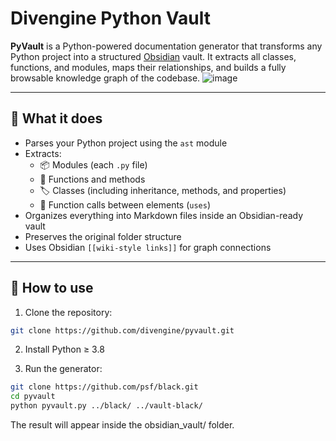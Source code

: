 # Divengine Python Vault

**PyVault** is a Python-powered documentation generator that transforms any Python project into a structured [Obsidian](https://obsidian.md) vault. It extracts all classes, functions, and modules, maps their relationships, and builds a fully browsable knowledge graph of the codebase.
![image](https://github.com/user-attachments/assets/38d9f3dd-e001-42e2-b69f-d33bfdae7343)

---

## 🧠 What it does

- Parses your Python project using the `ast` module
- Extracts:
  - 📦 Modules (each `.py` file)
  - 🧩 Functions and methods
  - 🏷️ Classes (including inheritance, methods, and properties)
  - 🔗 Function calls between elements (`uses`)
- Organizes everything into Markdown files inside an Obsidian-ready vault
- Preserves the original folder structure
- Uses Obsidian `[[wiki-style links]]` for graph connections

---

## 🔧 How to use

1. Clone the repository:

```bash
git clone https://github.com/divengine/pyvault.git
```

2. Install Python ≥ 3.8
  
3. Run the generator:

```bash
git clone https://github.com/psf/black.git
cd pyvault
python pyvault.py ../black/ ../vault-black/
```

The result will appear inside the obsidian_vault/ folder.
